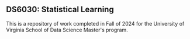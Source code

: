 ## DS6030: Statistical Learning
This is a repository of work completed in Fall of 2024 for the University of Virginia School of Data Science Master's program.
